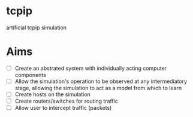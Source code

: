 # tcpip
artificial tcpip simulation
# Aims
-[ ] Create an abstrated system with individually acting computer components
-[ ] Allow the simulation's operation to be observed at any intermediatory stage, allowing the simulation to act as a model from which to learn
-[ ] Create hosts on the simulation
-[ ] Create routers/switches for routing traffic
-[ ] Allow user to intercept traffic (packets)

